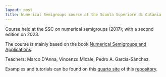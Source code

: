 ```yaml
---
layout: post
title: Numerical Semigroups course at the Scuola Superiore di Catania
---
```


Course held at the SSC on numerical semigroups (2017); with a second edition on 2023.

The course is mainly based on the book [Numerical Semigroups and Applications](https://link.springer.com/book/10.1007/978-3-030-54943-5).

Teachers: Marco D'Anna, Vincenzo Micale, Pedro A. García-Sánchez.

Examples and tutorials can be found on this [quarto site](https://numerical-semigroups.github.io/SSC-Semigroups/) of this [repository](https://github.com/numerical-semigroups/SSC-Semigroups).

